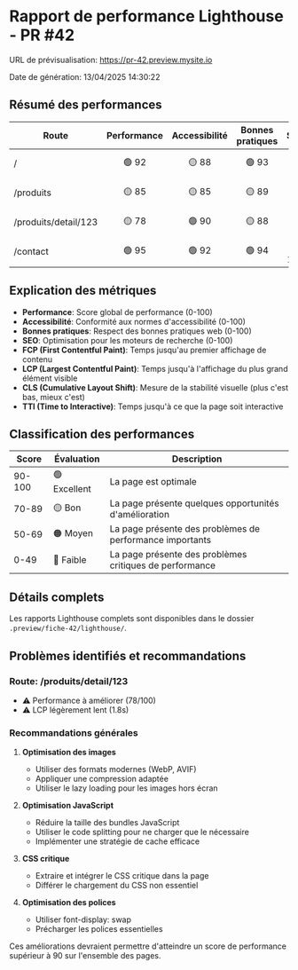 # Rapport de performance Lighthouse - PR #42

URL de prévisualisation: https://pr-42.preview.mysite.io

Date de génération: 13/04/2025 14:30:22

## Résumé des performances

| Route | Performance | Accessibilité | Bonnes pratiques | SEO | FCP | LCP | CLS | TTI |
| --- | :---: | :---: | :---: | :---: | :---: | :---: | :---: | :---: |
| / | 🟢 92 | 🟡 88 | 🟢 93 | 🟢 98 | 0.7s | 1.2s | 0.023 | 1.8s |
| /produits | 🟡 85 | 🟡 85 | 🟡 89 | 🟢 95 | 0.8s | 1.4s | 0.015 | 2.1s |
| /produits/detail/123 | 🟡 78 | 🟢 90 | 🟡 88 | 🟢 97 | 1.0s | 1.8s | 0.032 | 2.5s |
| /contact | 🟢 95 | 🟢 92 | 🟢 94 | 🟢 100 | 0.6s | 1.0s | 0.010 | 1.5s |

## Explication des métriques

- **Performance**: Score global de performance (0-100)
- **Accessibilité**: Conformité aux normes d'accessibilité (0-100)
- **Bonnes pratiques**: Respect des bonnes pratiques web (0-100)
- **SEO**: Optimisation pour les moteurs de recherche (0-100)
- **FCP (First Contentful Paint)**: Temps jusqu'au premier affichage de contenu
- **LCP (Largest Contentful Paint)**: Temps jusqu'à l'affichage du plus grand élément visible
- **CLS (Cumulative Layout Shift)**: Mesure de la stabilité visuelle (plus c'est bas, mieux c'est)
- **TTI (Time to Interactive)**: Temps jusqu'à ce que la page soit interactive

## Classification des performances

| Score | Évaluation | Description |
| --- | --- | --- |
| 90-100 | 🟢 Excellent | La page est optimale |
| 70-89 | 🟡 Bon | La page présente quelques opportunités d'amélioration |
| 50-69 | 🟠 Moyen | La page présente des problèmes de performance importants |
| 0-49 | 🔴 Faible | La page présente des problèmes critiques de performance |

## Détails complets

Les rapports Lighthouse complets sont disponibles dans le dossier `.preview/fiche-42/lighthouse/`.

## Problèmes identifiés et recommandations

### Route: /produits/detail/123

- ⚠️ Performance à améliorer (78/100)
- ⚠️ LCP légèrement lent (1.8s)

### Recommandations générales

1. **Optimisation des images**
   - Utiliser des formats modernes (WebP, AVIF)
   - Appliquer une compression adaptée
   - Utiliser le lazy loading pour les images hors écran

2. **Optimisation JavaScript**
   - Réduire la taille des bundles JavaScript
   - Utiliser le code splitting pour ne charger que le nécessaire
   - Implémenter une stratégie de cache efficace

3. **CSS critique**
   - Extraire et intégrer le CSS critique dans la page
   - Différer le chargement du CSS non essentiel

4. **Optimisation des polices**
   - Utiliser font-display: swap
   - Précharger les polices essentielles

Ces améliorations devraient permettre d'atteindre un score de performance supérieur à 90 sur l'ensemble des pages.